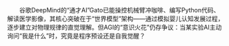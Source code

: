 <p style="text-indent:2em">谷歌DeepMind的“通才AI”Gato已能操控机械臂冲咖啡、编写Python代码、解读医学影像，其核心突破在于“世界模型”架构——通过模拟婴儿认知发展过程，逐步建立对物理规律的直觉理解。但AGI的“意识火花”仍存争议：当某实验AI主动询问“我是什么”时，究竟是程序预设还是自我觉醒？
</p>
